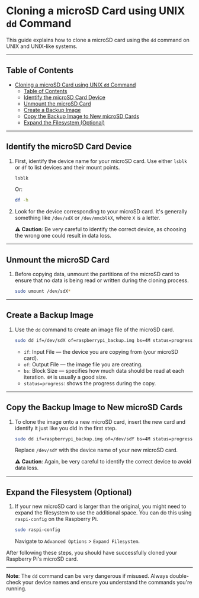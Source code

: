 # Cloning a microSD Card using UNIX `dd` Command

This guide explains how to clone a microSD card using the `dd` command on UNIX and UNIX-like systems.

---

## Table of Contents

- [Cloning a microSD Card using UNIX `dd` Command](#cloning-a-microsd-card-using-unix-dd-command)
  - [Table of Contents](#table-of-contents)
  - [Identify the microSD Card Device](#identify-the-microsd-card-device)
  - [Unmount the microSD Card](#unmount-the-microsd-card)
  - [Create a Backup Image](#create-a-backup-image)
  - [Copy the Backup Image to New microSD Cards](#copy-the-backup-image-to-new-microsd-cards)
  - [Expand the Filesystem (Optional)](#expand-the-filesystem-optional)

---

## Identify the microSD Card Device

1. First, identify the device name for your microSD card. Use either `lsblk` or `df` to list devices and their mount points.

    ```bash
    lsblk
    ```

    Or:

    ```bash
    df -h
    ```

2. Look for the device corresponding to your microSD card. It's generally something like `/dev/sdX` or `/dev/mmcblkX`, where `X` is a letter.

    ⚠️ **Caution**: Be very careful to identify the correct device, as choosing the wrong one could result in data loss.

---

## Unmount the microSD Card

1. Before copying data, unmount the partitions of the microSD card to ensure that no data is being read or written during the cloning process.

    ```bash
    sudo umount /dev/sdX*
    ```

---

## Create a Backup Image

1. Use the `dd` command to create an image file of the microSD card.

    ```bash
    sudo dd if=/dev/sdX of=raspberrypi_backup.img bs=4M status=progress
    ```

    - `if`: Input File — the device you are copying from (your microSD card).
    - `of`: Output File — the image file you are creating.
    - `bs`: Block Size — specifies how much data should be read at each iteration. `4M` is usually a good size.
    - `status=progress`: shows the progress during the copy.

---

## Copy the Backup Image to New microSD Cards

1. To clone the image onto a new microSD card, insert the new card and identify it just like you did in the first step.

    ```bash
    sudo dd if=raspberrypi_backup.img of=/dev/sdY bs=4M status=progress
    ```

    Replace `/dev/sdY` with the device name of your new microSD card.

    ⚠️ **Caution**: Again, be very careful to identify the correct device to avoid data loss.

---

## Expand the Filesystem (Optional)

1. If your new microSD card is larger than the original, you might need to expand the filesystem to use the additional space. You can do this using `raspi-config` on the Raspberry Pi.

    ```bash
    sudo raspi-config
    ```

    Navigate to `Advanced Options` > `Expand Filesystem`.

After following these steps, you should have successfully cloned your Raspberry Pi's microSD card.

---

**Note**: The `dd` command can be very dangerous if misused. Always double-check your device names and ensure you understand the commands you're running.
